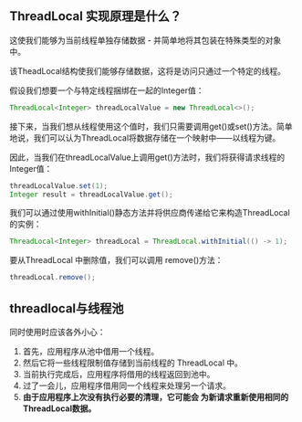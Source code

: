 ## ThreadLocal 实现原理是什么？
这使我们能够为当前线程单独存储数据 - 并简单地将其包装在特殊类型的对象中。

该TheadLocal结构使我们能够存储数据，这将是访问只通过一个特定的线程。

假设我们想要一个与特定线程捆绑在一起的Integer值：

```java
ThreadLocal<Integer> threadLocalValue = new ThreadLocal<>();
```

接下来，当我们想从线程使用这个值时，我们只需要调用get()或set()方法。简单地说，我们可以认为ThreadLocal将数据存储在一个映射中——以线程为键。

因此，当我们在threadLocalValue上调用get()方法时，我们将获得请求线程的Integer值：

```java
threadLocalValue.set(1);
Integer result = threadLocalValue.get();
```

我们可以通过使用withInitial()静态方法并将供应商传递给它来构造ThreadLocal的实例：

```java
ThreadLocal<Integer> threadLocal = ThreadLocal.withInitial(() -> 1);
```

要从ThreadLocal 中删除值，我们可以调用 remove()方法：

```java
threadLocal.remove();
```

## threadlocal与线程池
同时使用时应该各外小心：
1. 首先，应用程序从池中借用一个线程。
2. 然后它将一些线程限制值存储到当前线程的 ThreadLocal 中。
3. 当前执行完成后，应用程序将借用的线程返回到池中。
4. 过了一会儿，应用程序借用同一个线程来处理另一个请求。
5. **由于应用程序上次没有执行必要的清理，它可能会 为新请求重新使用相同的ThreadLocal数据。**

